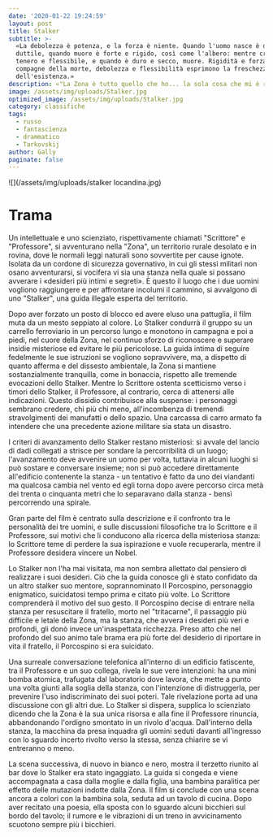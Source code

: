 ```yaml
---
date: '2020-01-22 19:24:59'
layout: post
title: Stalker
subtitle: >-
  «La debolezza è potenza, e la forza è niente. Quando l'uomo nasce è debole e
  duttile, quando muore è forte e rigido, così come l'albero: mentre cresce è
  tenero e flessibile, e quando è duro e secco, muore. Rigidità e forza sono
  compagne della morte, debolezza e flessibilità esprimono la freschezza
  dell'esistenza.»
description: «"La Zona è tutto quello che ho... la sola cosa che mi è rimasta"»
image: /assets/img/uploads/Stalker.jpg
optimized_image: /assets/img/uploads/Stalker.jpg
category: classifiche
tags:
  - russo
  - fantascienza
  - drammatico
  - Tarkovskij
author: Gally
paginate: false
---
```

![](/assets/img/uploads/stalker locandina.jpg)


# Trama

Un intellettuale e uno scienziato, rispettivamente chiamati "Scrittore" e "Professore", si avventurano nella "Zona", un territorio rurale desolato e in rovina, dove le normali leggi naturali sono sovvertite per cause ignote. Isolata da un cordone di sicurezza governativo, in cui gli stessi militari non osano avventurarsi, si vocifera vi sia una stanza nella quale si possano avverare i «desideri più intimi e segreti». È questo il luogo che i due uomini vogliono raggiungere e per affrontare incolumi il cammino, si avvalgono di uno "Stalker", una guida illegale esperta del territorio.

Dopo aver forzato un posto di blocco ed avere eluso una pattuglia, il film muta da un mesto seppiato al colore. Lo Stalker condurrà il gruppo su un carrello ferroviario in un percorso lungo e monotono in campagna e poi a piedi, nel cuore della Zona, nel continuo sforzo di riconoscere e superare insidie misteriose ed evitare le più pericolose. La guida intima di seguire fedelmente le sue istruzioni se vogliono sopravvivere, ma, a dispetto di quanto afferma e del dissesto ambientale, la Zona si mantiene sostanzialmente tranquilla, come in bonaccia, rispetto alle tremende evocazioni dello Stalker. Mentre lo Scrittore ostenta scetticismo verso i timori dello Stalker, il Professore, al contrario, cerca di attenersi alle indicazioni. Questo dissidio contribuisce alla suspense: i personaggi sembrano credere, chi più chi meno, all'incombenza di tremendi stravolgimenti dei manufatti o dello spazio. Una carcassa di carro armato fa intendere che una precedente azione militare sia stata un disastro.

I criteri di avanzamento dello Stalker restano misteriosi: si avvale del lancio di dadi collegati a strisce per sondare la percorribilità di un luogo; l'avanzamento deve avvenire un uomo per volta, tuttavia in alcuni luoghi si può sostare e conversare insieme; non si può accedere direttamente all'edificio contenente la stanza - un tentativo è fatto da uno dei viandanti ma qualcosa cambia nel vento ed egli torna dopo avere percorso circa metà dei trenta o cinquanta metri che lo separavano dalla stanza - bensì percorrendo una spirale.

Gran parte del film è centrato sulla descrizione e il confronto tra le personalità dei tre uomini, e sulle discussioni filosofiche tra lo Scrittore e il Professore, sui motivi che li conducono alla ricerca della misteriosa stanza: lo Scrittore teme di perdere la sua ispirazione e vuole recuperarla, mentre il Professore desidera vincere un Nobel.

Lo Stalker non l'ha mai visitata, ma non sembra allettato dal pensiero di realizzare i suoi desideri. Ciò che la guida conosce gli è stato confidato da un altro stalker suo mentore, soprannominato Il Porcospino, personaggio enigmatico, suicidatosi tempo prima e citato più volte. Lo Scrittore comprenderà il motivo del suo gesto. Il Porcospino decise di entrare nella stanza per resuscitare il fratello, morto nel "tritacarne", il passaggio più difficile e letale della Zona, ma la stanza, che avvera i desideri più veri e profondi, gli donò invece un'inaspettata ricchezza. Preso atto che nel profondo del suo animo tale brama era più forte del desiderio di riportare in vita il fratello, il Porcospino si era suicidato.

Una surreale conversazione telefonica all'interno di un edificio fatiscente, tra il Professore e un suo collega, rivela le sue vere intenzioni: ha una mini bomba atomica, trafugata dal laboratorio dove lavora, che mette a punto una volta giunti alla soglia della stanza, con l'intenzione di distruggerla, per prevenire l'uso indiscriminato dei suoi poteri. Tale rivelazione porta ad una discussione con gli altri due. Lo Stalker si dispera, supplica lo scienziato dicendo che la Zona è la sua unica risorsa e alla fine il Professore rinuncia, abbandonando l'ordigno smontato in un rivolo d'acqua. Dall'interno della stanza, la macchina da presa inquadra gli uomini seduti davanti all'ingresso con lo sguardo incerto rivolto verso la stessa, senza chiarire se vi entreranno o meno.

La scena successiva, di nuovo in bianco e nero, mostra il terzetto riunito al bar dove lo Stalker era stato ingaggiato. La guida si congeda e viene accompagnata a casa dalla moglie e dalla figlia, una bambina paralitica per effetto delle mutazioni indotte dalla Zona. Il film si conclude con una scena ancora a colori con la bambina sola, seduta ad un tavolo di cucina. Dopo aver recitato una poesia, ella sposta con lo sguardo alcuni bicchieri sul bordo del tavolo; il rumore e le vibrazioni di un treno in avvicinamento scuotono sempre più i bicchieri.


